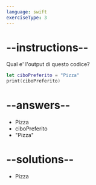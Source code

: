 ```yaml
---
language: swift
exerciseType: 3
---
```


# --instructions--

Qual e' l'output di questo codice?
```swift
let ciboPreferito = "Pizza"
print(ciboPreferito)
```

# --answers--

- Pizza
- ciboPreferito
- "Pizza"

# --solutions--

- Pizza
